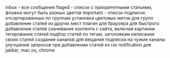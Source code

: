 inbox - все сообщения
flaged - список с приоритетными статьями, флажки могут быть разных цветов
important - 
список подписок отсортированных по группам
установка цветовых меток для групп
добавление статей из других мест
плагин для браузера для быстрого добавления статей
скачивание контента с сайта, включая картинки
тегирование статей
подбор статей по тегам, заголовкам
написание своих статей
создание каналов для вещания
подписка на чужие каналы
улучшение запросов при добавлении статей из rss
notification для jabber, mac os, chrome

